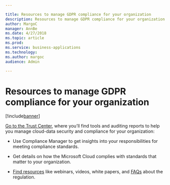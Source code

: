 ```yaml
---

title: Resources to manage GDPR compliance for your organization
description: Resources to manage GDPR compliance for your organization
author: MargoC
manager: AnnBe
ms.date: 4/27/2018
ms.topic: article
ms.prod: 
ms.service: business-applications
ms.technology: 
ms.author: margoc
audience: Admin

---
```

#  Resources to manage GDPR compliance for your organization




[!include[banner](../../../includes/banner.md)]

[Go to the Trust
Center](https://www.microsoft.com/en-us/TrustCenter/Privacy/gdpr/default.aspx),
where you’ll find tools and auditing reports to help you manage cloud-data
security and compliance for your organization:

-   Use Compliance Manager to get insights into your responsibilities for
    meeting compliance standards.

-   Get details on how the Microsoft Cloud complies with standards that matter
    to your organization.

-   [Find
    resources](https://www.microsoft.com/en-us/trustcenter/privacy/gdpr/resources)
    like webinars, videos, white papers, and
    [FAQs](https://www.microsoft.com/en-us/TrustCenter/Privacy/gdpr/FAQ) about
    the regulation.
